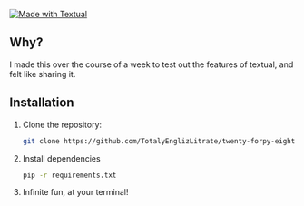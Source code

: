 [![Made with Textual](https://img.shields.io/badge/Made%20with-Textual\-0.41.0-blue)](https://github.com/Textualize/textual)

## Why?
I made this over the course of a week to test out the features of textual, and felt like sharing it.

## Installation

1. Clone the repository:
    ```bash
    git clone https://github.com/TotalyEnglizLitrate/twenty-forpy-eight
    ```

2. Install dependencies
    ```bash
    pip -r requirements.txt
    ```

3. Infinite fun, at your terminal!